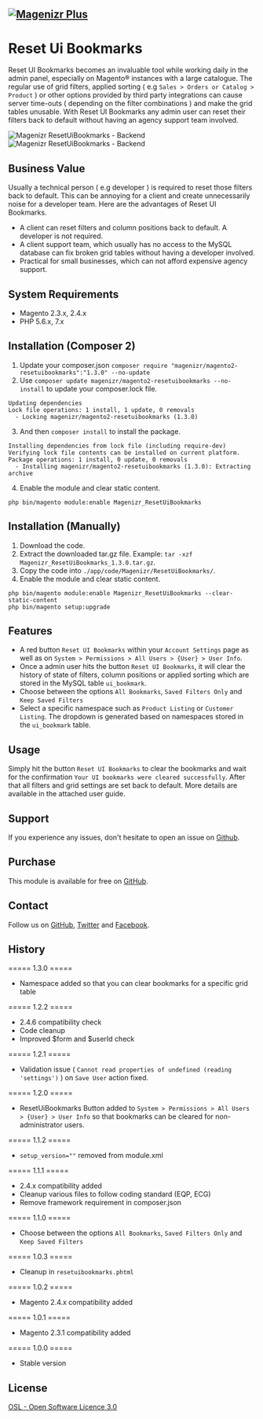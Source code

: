 [![Magenizr Plus](https://images2.imgbox.com/11/6b/yVOOloaA_o.gif)](https://account.magenizr.com)
---

# Reset Ui Bookmarks
Reset UI Bookmarks becomes an invaluable tool while working daily in the admin panel, especially on Magento® instances with a large catalogue. The regular use of grid filters, applied sorting ( e.g `Sales > Orders or Catalog > Product` ) or other options provided by third party integrations can cause server time-outs ( depending on the filter combinations ) and make the grid tables unusable. With Reset UI Bookmarks any admin user can reset their filters back to default without having an agency support team involved.

![Magenizr ResetUiBookmarks - Backend](https://images2.imgbox.com/13/c1/IWMHIdfk_o.png)
![Magenizr ResetUiBookmarks - Backend](https://images2.imgbox.com/16/f6/Ed7BKH2o_o.png)

## Business Value
Usually a technical person ( e.g developer ) is required to reset those filters back to default. This can be annoying for a client and create unnecessarily noise for a developer team. Here are the advantages of Reset UI Bookmarks.

* A client can reset filters and column positions back to default. A developer is not required.
* A client support team, which usually has no access to the MySQL database can fix broken grid tables without having a developer involved.
* Practical for small businesses, which can not afford expensive agency support.

## System Requirements
- Magento 2.3.x, 2.4.x
- PHP 5.6.x, 7.x

## Installation (Composer 2)

1. Update your composer.json `composer require "magenizr/magento2-resetuibookmarks":"1.3.0" --no-update`
2. Use `composer update magenizr/magento2-resetuibookmarks --no-install` to update your composer.lock file.

```
Updating dependencies
Lock file operations: 1 install, 1 update, 0 removals
  - Locking magenizr/magento2-resetuibookmarks (1.3.0)
```

3. And then `composer install` to install the package.

```
Installing dependencies from lock file (including require-dev)
Verifying lock file contents can be installed on current platform.
Package operations: 1 install, 0 update, 0 removals
  - Installing magenizr/magento2-resetuibookmarks (1.3.0): Extracting archive
```

4. Enable the module and clear static content.

```
php bin/magento module:enable Magenizr_ResetUiBookmarks
```

## Installation (Manually)
1. Download the code.
2. Extract the downloaded tar.gz file. Example: `tar -xzf Magenizr_ResetUiBookmarks_1.3.0.tar.gz`.
3. Copy the code into `./app/code/Magenizr/ResetUiBookmarks/`.
4. Enable the module and clear static content.

```
php bin/magento module:enable Magenizr_ResetUiBookmarks --clear-static-content
php bin/magento setup:upgrade
```

## Features
* A red button `Reset UI Bookmarks` within your `Account Settings` page as well as on `System > Permissions > All Users > {User} > User Info`.
* Once a admin user hits the button `Reset UI Bookmarks`, it will clear the history of state of filters, column positions or applied sorting which are stored in the MySQL table `ui_bookmark`.
* Choose between the options `All Bookmarks`, `Saved Filters Only` and `Keep Saved Filters`
* Select a specific namespace such as `Product Listing` or `Customer Listing`. The dropdown is generated based on namespaces stored in the `ui_bookmark` table.

## Usage
Simply hit the button `Reset UI Bookmarks` to clear the bookmarks and wait for the confirmation `Your UI bookmarks were cleared successfully`. After that all filters and grid settings are set back to default. More details are available in the attached user guide.

## Support
If you experience any issues, don't hesitate to open an issue on [Github](https://github.com/magenizr/Magenizr_Debugger/issues).

## Purchase
This module is available for free on [GitHub](https://github.com/magenizr).

## Contact
Follow us on [GitHub](https://github.com/magenizr), [Twitter](https://twitter.com/magenizr) and [Facebook](https://www.facebook.com/magenizr).

## History
===== 1.3.0 =====
* Namespace added so that you can clear bookmarks for a specific grid table

===== 1.2.2 =====
* 2.4.6 compatibility check
* Code cleanup
* Improved $form and $userId check

===== 1.2.1 =====
* Validation issue ( `Cannot read properties of undefined (reading 'settings')` ) on `Save User` action fixed.

===== 1.2.0 =====
* ResetUiBookmarks Button added to `System > Permissions > All Users > {User} > User Info` so that bookmarks can be cleared for non-administrator users.

===== 1.1.2 =====
* `setup_version=""` removed from module.xml

===== 1.1.1 =====
* 2.4.x compatibility added
* Cleanup various files to follow coding standard (EQP, ECG)
* Remove framework requirement in composer.json

===== 1.1.0 =====
* Choose between the options `All Bookmarks`, `Saved Filters Only` and `Keep Saved Filters`

===== 1.0.3 =====
* Cleanup in `resetuibookmarks.phtml`

===== 1.0.2 =====
* Magento 2.4.x compatibility added

===== 1.0.1 =====
* Magento 2.3.1 compatibility added

===== 1.0.0 =====
* Stable version

## License
[OSL - Open Software Licence 3.0](https://opensource.org/licenses/osl-3.0.php)
